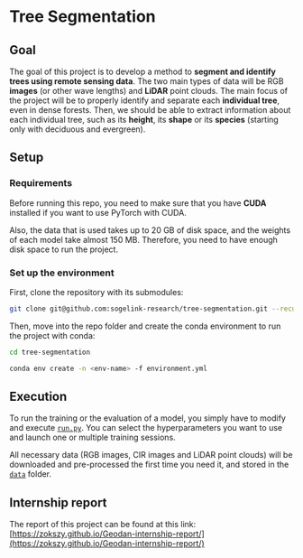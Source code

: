 # Tree Segmentation

## Goal

The goal of this project is to develop a method to **segment and identify trees using remote sensing data**. The two main types of data will be RGB **images** (or other wave lengths) and **LiDAR** point clouds. The main focus of the project will be to properly identify and separate each **individual tree**, even in dense forests. Then, we should be able to extract information about each individual tree, such as its **height**, its **shape** or its **species** (starting only with deciduous and evergreen).

## Setup

### Requirements

Before running this repo, you need to make sure that you have **CUDA** installed if you want to use PyTorch with CUDA.

Also, the data that is used takes up to 20 GB of disk space, and the weights of each model take almost 150 MB. Therefore, you need to have enough disk space to run the project.

### Set up the environment

First, clone the repository with its submodules:

```bash
git clone git@github.com:sogelink-research/tree-segmentation.git --recursive
```

Then, move into the repo folder and create the conda environment to run the project with conda:

```bash
cd tree-segmentation

conda env create -n <env-name> -f environment.yml
```

## Execution

To run the training or the evaluation of a model, you simply have to modify and execute [`run.py`](src/run.py). You can select the hyperparameters you want to use and launch one or multiple training sessions.

All necessary data (RGB images, CIR images and LiDAR point clouds) will be downloaded and pre-processed the first time you need it, and stored in the [`data`](data) folder.

## Internship report

The report of this project can be found at this link: [https://zokszy.github.io/Geodan-internship-report/](https://zokszy.github.io/Geodan-internship-report/)
